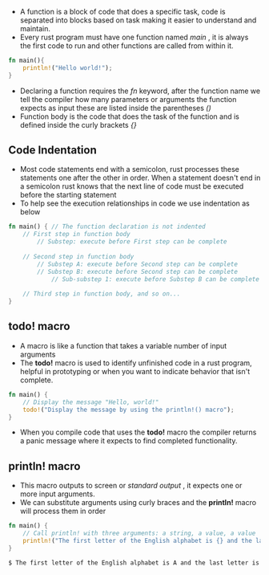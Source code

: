 - A function is a block of code that does a specific task, code is separated into blocks based on task making it easier to understand and maintain.
- Every rust program must have one function named _main_ , it is always the first code to run and other functions are called from within it.

``` Rust
fn main(){
	println!("Hello world!");
}
```

- Declaring a function requires the _fn_ keyword, after the function name we tell the compiler how many parameters or arguments the function expects as input these are listed inside the parentheses _()_  
- Function body is the code that does the task of the function and is defined inside the curly brackets _{}_  

## Code Indentation

- Most code statements end with a semicolon, rust processes these statements one after the other in order. When a statement doesn't end in a semicolon rust knows that the next line of code must be executed before the starting statement
- To help see the execution relationships in code we use indentation as below

``` Rust
fn main() { // The function declaration is not indented 
	// First step in function body 
		// Substep: execute before First step can be complete 
		
	// Second step in function body 
		// Substep A: execute before Second step can be complete 
		// Substep B: execute before Second step can be complete 
			// Sub-substep 1: execute before Substep B can be complete 
	
	// Third step in function body, and so on... 
}
```

## todo! macro

- A macro is like a function that takes a variable number of input arguments
- The **todo!** macro is used to identify unfinished code in a rust program, helpful in prototyping or when you want to indicate behavior that isn't complete.

``` Rust
fn main() {
    // Display the message "Hello, world!"
    todo!("Display the message by using the println!() macro");
}
```

- When you compile code that uses the **todo!** macro the compiler returns a panic message where it expects to find completed functionality.

## println! macro

- This macro outputs to screen or  _standard output_ , it expects one or more input arguments.
- We can substitute arguments using curly braces and the **println!** macro will process them in order

``` Rust
fn main() {
    // Call println! with three arguments: a string, a value, a value
    println!("The first letter of the English alphabet is {} and the last letter is {}.", 'A', 'Z');
}
```

``` zsh
$ The first letter of the English alphabet is A and the last letter is Z.
```

